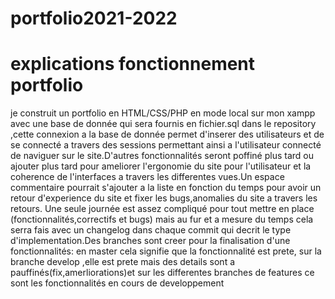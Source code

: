 # portfolio2021-2022
# explications fonctionnement portfolio
je construit un portfolio en HTML/CSS/PHP en mode local sur mon xampp avec une base de donnée qui sera fournis en fichier.sql
dans le repository ,cette connexion a la base de donnée permet d'inserer des utilisateurs et de se connecté a travers des sessions
permettant ainsi a l'utilisateur connecté de naviguer sur le site.D'autres fonctionnalités seront poffiné plus tard ou ajouter plus tard pour ameliorer
l'ergonomie du site pour l'utilisateur et la coherence de l'interfaces a travers les differentes vues.Un espace commentaire pourrait s'ajouter a la liste en fonction
du temps pour avoir un retour d'experience du site et fixer les bugs,anomalies du site a travers les retours.
Une seule journée est assez compliqué pour tout mettre en place (fonctionnalités,correctifs et bugs) mais au fur et a mesure du temps cela serra fais avec un changelog dans chaque commit
qui decrit le type d'implementation.Des branches sont creer pour la finalisation d'une fonctionnalités: en master cela signifie que la fonctionnalité est prete, sur la branche develop ,elle est prete mais des details sont a pauffinés(fix,amerliorations)et sur les differentes branches de features ce sont les fonctionnalités en cours de developpement
